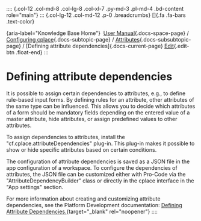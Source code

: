 :::: {.col-12 .col-md-8 .col-lg-8 .col-xl-7 .py-md-3 .pl-md-4 .bd-content role="main"}
::: {.col-lg-12 .col-md-12 .p-0 .breadcrumbs}
[]{.fa .fa-bars .text-color}

[](https://docs.cplace.io/){aria-label="Knowledge Base Home"}  [User
Manual](/user-manual-en/){.docs-space-page} / [Configuring
cplace](/user-manual-en/cplace-konfigurieren/){.docs-subtopic-page} /
[Attributes](/user-manual-en/cplace-konfigurieren/attribute/){.docs-subsubtopic-page}
/ [Defining attribute dependencies]{.docs-current-page} [
Edit](https://github.com/collaborationfactory/cplace-doc-user-enu/blob/release/25.2/cplace-konfigurieren/attribute/attribut-abhaenigkeiten-bestimmen.md){.edit-btn
.float-end}
:::

# Defining attribute dependencies

It is possible to assign certain dependencies to attributes, e.g., to
define rule-based input forms. By defining rules for an attribute, other
attributes of the same type can be influenced. This allows you to decide
which attributes of a form should be mandatory fields depending on the
entered value of a master attribute, hide attributes, or assign
predefined values to other attributes.

To assign dependencies to attributes, install the
"cf.cplace.attributeDependencies" plug-in. This plug-in makes it
possible to show or hide specific attributes based on certain
conditions.

The configuration of attribute dependencies is saved as a JSON file in
the app configuration of a workspace. To configure the dependencies of
attributes, the JSON file can be customized either with Pro-Code via the
"AttributeDependencyBuilder" class or directly in the cplace interface
in the "App settings" section.

For more information about creating and customizing attribute
dependencies, see the Platform Development documentation: [Defining
Attribute
Dependencies.](https://docs.cplace.io/dev-docs/platform-plugin/core/datamodel/custom-data-modeler/defining-attribute-dependencies/){target="_blank"
rel="noopener"}
::::
